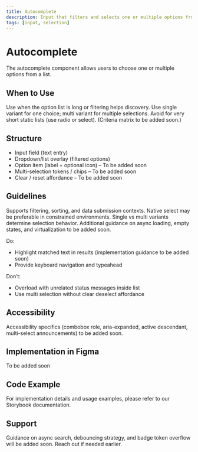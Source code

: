 ```yaml
---
title: Autocomplete
description: Input that filters and selects one or multiple options from a list.
tags: [input, selection]
---
```


# Autocomplete

The autocomplete component allows users to choose one or multiple options from a list.

## When to Use

Use when the option list is long or filtering helps discovery. Use single variant for one choice; multi variant for multiple selections. Avoid for very short static lists (use radio or select). (Criteria matrix to be added soon.)

## Structure

- Input field (text entry)
- Dropdown/list overlay (filtered options)
- Option item (label + optional icon) – To be added soon
- Multi-selection tokens / chips – To be added soon
- Clear / reset affordance – To be added soon

## Guidelines

Supports filtering, sorting, and data submission contexts. Native select may be preferable in constrained environments. Single vs multi variants determine selection behavior. Additional guidance on async loading, empty states, and virtualization to be added soon.

Do:

- Highlight matched text in results (implementation guidance to be added soon)
- Provide keyboard navigation and typeahead

Don’t:

- Overload with unrelated status messages inside list
- Use multi selection without clear deselect affordance

## Accessibility

Accessibility specifics (combobox role, aria-expanded, active descendant, multi-select announcements) to be added soon.

## Implementation in Figma

To be added soon

## Code Example

For implementation details and usage examples, please refer to our Storybook documentation.

## Support

Guidance on async search, debouncing strategy, and badge token overflow will be added soon. Reach out if needed earlier.
